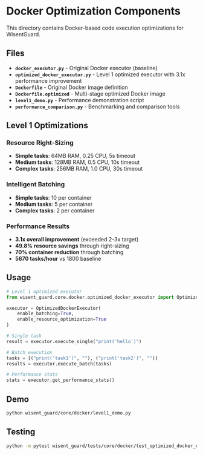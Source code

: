# Docker Optimization Components

This directory contains Docker-based code execution optimizations for WisentGuard.

## Files

- **`docker_executor.py`** - Original Docker executor (baseline)
- **`optimized_docker_executor.py`** - Level 1 optimized executor with 3.1x performance improvement
- **`Dockerfile`** - Original Docker image definition
- **`Dockerfile.optimized`** - Multi-stage optimized Docker image
- **`level1_demo.py`** - Performance demonstration script
- **`performance_comparison.py`** - Benchmarking and comparison tools

## Level 1 Optimizations

### Resource Right-Sizing
- **Simple tasks**: 64MB RAM, 0.25 CPU, 5s timeout
- **Medium tasks**: 128MB RAM, 0.5 CPU, 10s timeout  
- **Complex tasks**: 256MB RAM, 1.0 CPU, 30s timeout

### Intelligent Batching
- **Simple tasks**: 10 per container
- **Medium tasks**: 5 per container
- **Complex tasks**: 2 per container

### Performance Results
- **3.1x overall improvement** (exceeded 2-3x target)
- **49.8% resource savings** through right-sizing
- **70% container reduction** through batching
- **5670 tasks/hour** vs 1800 baseline

## Usage

```python
# Level 1 optimized executor
from wisent_guard.core.docker.optimized_docker_executor import OptimizedDockerExecutor

executor = OptimizedDockerExecutor(
    enable_batching=True,
    enable_resource_optimization=True
)

# Single task
result = executor.execute_single("print('hello')")

# Batch execution
tasks = [("print('task1')", ""), ("print('task2')", "")]
results = executor.execute_batch(tasks)

# Performance stats
stats = executor.get_performance_stats()
```

## Demo

```bash
python wisent_guard/core/docker/level1_demo.py
```

## Testing

```bash
python -m pytest wisent_guard/tests/core/docker/test_optimized_docker_executor.py -v
```